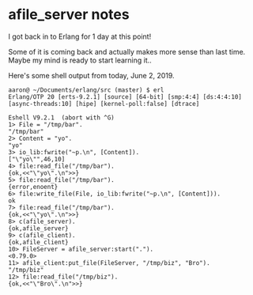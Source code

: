# afile_server notes

I got back in to Erlang for 1 day at this point!

Some of it is coming back and actually makes more sense than last time. Maybe my mind is ready to start learning it..

Here's some shell output from today, June 2, 2019.

```
aaron@ ~/Documents/erlang/src (master) $ erl
Erlang/OTP 20 [erts-9.2.1] [source] [64-bit] [smp:4:4] [ds:4:4:10] [async-threads:10] [hipe] [kernel-poll:false] [dtrace]

Eshell V9.2.1  (abort with ^G)
1> File = "/tmp/bar".
"/tmp/bar"
2> Content = "yo".
"yo"
3> io_lib:fwrite("~p.\n", [Content]).
["\"yo\"",46,10]
4> file:read_file("/tmp/bar").
{ok,<<"\"yo\".\n">>}
5> file:read_file("/tmp/bar").
{error,enoent}
6> file:write_file(File, io_lib:fwrite("~p.\n", [Content])).
ok
7> file:read_file("/tmp/bar").                              
{ok,<<"\"yo\".\n">>}
8> c(afile_server).
{ok,afile_server}
9> c(afile_client).
{ok,afile_client}
10> FileServer = afile_server:start(".").
<0.79.0>
11> afile_client:put_file(FileServer, "/tmp/biz", "Bro").
"/tmp/biz"
12> file:read_file("/tmp/biz").
{ok,<<"\"Bro\".\n">>}
```